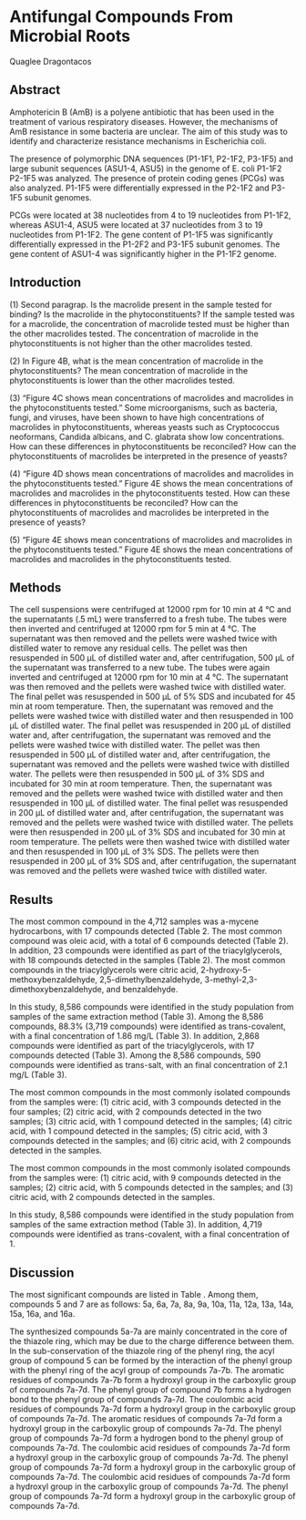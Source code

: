 # Antifungal Compounds From Microbial Roots
Quaglee Dragontacos


## Abstract
Amphotericin B (AmB) is a polyene antibiotic that has been used in the treatment of various respiratory diseases. However, the mechanisms of AmB resistance in some bacteria are unclear. The aim of this study was to identify and characterize resistance mechanisms in Escherichia coli.

The presence of polymorphic DNA sequences (P1-1F1, P2-1F2, P3-1F5) and large subunit sequences (ASU1-4, ASU5) in the genome of E. coli P1-1F2 P2-1F5 was analyzed. The presence of protein coding genes (PCGs) was also analyzed. P1-1F5 were differentially expressed in the P2-1F2 and P3-1F5 subunit genomes.

PCGs were located at 38 nucleotides from 4 to 19 nucleotides from P1-1F2, whereas ASU1-4, ASU5 were located at 37 nucleotides from 3 to 19 nucleotides from P1-1F2. The gene content of P1-1F5 was significantly differentially expressed in the P1-2F2 and P3-1F5 subunit genomes. The gene content of ASU1-4 was significantly higher in the P1-1F2 genome.


## Introduction

(1) Second paragrap. Is the macrolide present in the sample tested for binding? Is the macrolide in the phytoconstituents? If the sample tested was for a macrolide, the concentration of macrolide tested must be higher than the other macrolides tested. The concentration of macrolide in the phytoconstituents is not higher than the other macrolides tested.

(2) In Figure 4B, what is the mean concentration of macrolide in the phytoconstituents? The mean concentration of macrolide in the phytoconstituents is lower than the other macrolides tested.

(3) “Figure 4C shows mean concentrations of macrolides and macrolides in the phytoconstituents tested.” Some microorganisms, such as bacteria, fungi, and viruses, have been shown to have high concentrations of macrolides in phytoconstituents, whereas yeasts such as Cryptococcus neoformans, Candida albicans, and C. glabrata show low concentrations. How can these differences in phytoconstituents be reconciled? How can the phytoconstituents of macrolides be interpreted in the presence of yeasts?

(4) “Figure 4D shows mean concentrations of macrolides and macrolides in the phytoconstituents tested.” Figure 4E shows the mean concentrations of macrolides and macrolides in the phytoconstituents tested. How can these differences in phytoconstituents be reconciled? How can the phytoconstituents of macrolides and macrolides be interpreted in the presence of yeasts?

(5) “Figure 4E shows mean concentrations of macrolides and macrolides in the phytoconstituents tested.” Figure 4E shows the mean concentrations of macrolides and macrolides in the phytoconstituents tested.


## Methods

The cell suspensions were centrifuged at 12000 rpm for 10 min at 4 °C and the supernatants (.5 mL) were transferred to a fresh tube. The tubes were then inverted and centrifuged at 12000 rpm for 5 min at 4 °C. The supernatant was then removed and the pellets were washed twice with distilled water to remove any residual cells. The pellet was then resuspended in 500 µL of distilled water and, after centrifugation, 500 µL of the supernatant was transferred to a new tube. The tubes were again inverted and centrifuged at 12000 rpm for 10 min at 4 °C. The supernatant was then removed and the pellets were washed twice with distilled water. The final pellet was resuspended in 500 µL of 5% SDS and incubated for 45 min at room temperature. Then, the supernatant was removed and the pellets were washed twice with distilled water and then resuspended in 100 µL of distilled water. The final pellet was resuspended in 200 µL of distilled water and, after centrifugation, the supernatant was removed and the pellets were washed twice with distilled water. The pellet was then resuspended in 500 µL of distilled water and, after centrifugation, the supernatant was removed and the pellets were washed twice with distilled water. The pellets were then resuspended in 500 µL of 3% SDS and incubated for 30 min at room temperature. Then, the supernatant was removed and the pellets were washed twice with distilled water and then resuspended in 100 µL of distilled water. The final pellet was resuspended in 200 µL of distilled water and, after centrifugation, the supernatant was removed and the pellets were washed twice with distilled water. The pellets were then resuspended in 200 µL of 3% SDS and incubated for 30 min at room temperature. The pellets were then washed twice with distilled water and then resuspended in 100 µL of 3% SDS. The pellets were then resuspended in 200 µL of 3% SDS and, after centrifugation, the supernatant was removed and the pellets were washed twice with distilled water.


## Results
The most common compound in the 4,712 samples was a-mycene hydrocarbons, with 17 compounds detected (Table 2. The most common compound was oleic acid, with a total of 6 compounds detected (Table 2). In addition, 23 compounds were identified as part of the triacylglycerols, with 18 compounds detected in the samples (Table 2). The most common compounds in the triacylglycerols were citric acid, 2-hydroxy-5-methoxybenzaldehyde, 2,5-dimethylbenzaldehyde, 3-methyl-2,3-dimethoxybenzaldehyde, and benzaldehyde.

In this study, 8,586 compounds were identified in the study population from samples of the same extraction method (Table 3). Among the 8,586 compounds, 88.3% (3,719 compounds) were identified as trans-covalent, with a final concentration of 1.86 mg/L (Table 3). In addition, 2,868 compounds were identified as part of the triacylglycerols, with 17 compounds detected (Table 3). Among the 8,586 compounds, 590 compounds were identified as trans-salt, with an final concentration of 2.1 mg/L (Table 3).

The most common compounds in the most commonly isolated compounds from the samples were: (1) citric acid, with 3 compounds detected in the four samples; (2) citric acid, with 2 compounds detected in the two samples; (3) citric acid, with 1 compound detected in the samples; (4) citric acid, with 1 compound detected in the samples; (5) citric acid, with 3 compounds detected in the samples; and (6) citric acid, with 2 compounds detected in the samples.

The most common compounds in the most commonly isolated compounds from the samples were: (1) citric acid, with 9 compounds detected in the samples; (2) citric acid, with 5 compounds detected in the samples; and (3) citric acid, with 2 compounds detected in the samples.

In this study, 8,586 compounds were identified in the study population from samples of the same extraction method (Table 3). In addition, 4,719 compounds were identified as trans-covalent, with a final concentration of 1.


## Discussion
The most significant compounds are listed in Table . Among them, compounds 5 and 7 are as follows: 5a, 6a, 7a, 8a, 9a, 10a, 11a, 12a, 13a, 14a, 15a, 16a, and 16a.

The synthesized compounds 5a-7a are mainly concentrated in the core of the thiazole ring, which may be due to the charge difference between them. In the sub-conservation of the thiazole ring of the phenyl ring, the acyl group of compound 5 can be formed by the interaction of the phenyl group with the phenyl ring of the acyl group of compounds 7a-7b. The aromatic residues of compounds 7a-7b form a hydroxyl group in the carboxylic group of compounds 7a-7d. The phenyl group of compound 7b forms a hydrogen bond to the phenyl group of compounds 7a-7d. The coulombic acid residues of compounds 7a-7d form a hydroxyl group in the carboxylic group of compounds 7a-7d. The aromatic residues of compounds 7a-7d form a hydroxyl group in the carboxylic group of compounds 7a-7d. The phenyl group of compounds 7a-7d form a hydrogen bond to the phenyl group of compounds 7a-7d. The coulombic acid residues of compounds 7a-7d form a hydroxyl group in the carboxylic group of compounds 7a-7d. The phenyl group of compounds 7a-7d form a hydroxyl group in the carboxylic group of compounds 7a-7d. The coulombic acid residues of compounds 7a-7d form a hydroxyl group in the carboxylic group of compounds 7a-7d. The phenyl group of compounds 7a-7d form a hydroxyl group in the carboxylic group of compounds 7a-7d.

